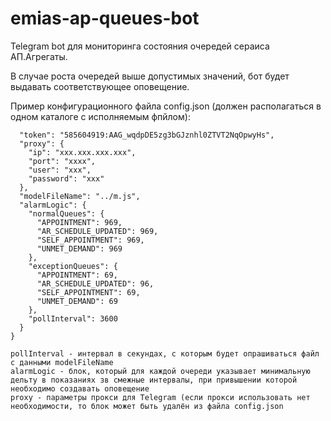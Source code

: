 # emias-ap-queues-bot

Telegram bot для мониторинга состояния очередей сераиса АП.Агрегаты.

В случае роста очередей выше допустимых значений, бот будет выдавать соответствующее оповещение.

Пример конфигурационного файла config.json (должен располагаться в одном каталоге с исполняемым фпйлом):
```{
  "token": "585604919:AAG_wqdpDE5zg3bGJznhl0ZTVT2NqOpwyHs",
  "proxy": {
    "ip": "xxx.xxx.xxx.xxx",
    "port": "xxxx",
    "user": "xxx",
    "password": "xxx"
  },
  "modelFileName": "../m.js",
  "alarmLogic": {
    "normalQueues": {
      "APPOINTMENT": 969,
      "AR_SCHEDULE_UPDATED": 969,
      "SELF_APPOINTMENT": 969,
      "UNMET_DEMAND": 969
    },
    "exceptionQueues": {
      "APPOINTMENT": 69,
      "AR_SCHEDULE_UPDATED": 96,
      "SELF_APPOINTMENT": 69,
      "UNMET_DEMAND": 69
    },
    "pollInterval": 3600
  }
}

pollInterval - интервал в секундах, с которым будет опрашиваться файл с данными modelFileName
alarmLogic - блок, который для каждой очереди указывает минимальную дельту в показаниях зв смежные интервалы, при привышении которой необходимо создавать оповещение
proxy - параметры прокси для Telegram (если прокси использовать нет необходимости, то блок может быть удалён из файла config.json